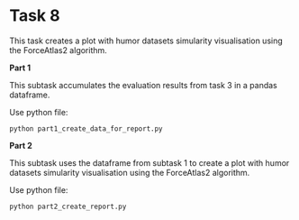 # Task 8

This task creates a plot with humor datasets simularity visualisation using the ForceAtlas2 algorithm.

**Part 1**

This subtask accumulates the evaluation results from task 3 in a pandas dataframe.

Use python file:

```
python part1_create_data_for_report.py
```

**Part 2**

This subtask uses the dataframe from subtask 1 to create a plot with humor datasets simularity visualisation using the ForceAtlas2 algorithm.

Use python file:

```
python part2_create_report.py
```
